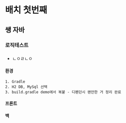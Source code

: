 # 배치 첫번째

## 쌩 자바

### 로직테스트

###  

- ㄴㅇㄹㄴㅇ

#### 환경

    1. Gradle 
    2. H2 DB, MySql 선택 
    3. build.gradle demo에서 복붙 - 디펜던시 왠만한 거 정리 완료            

#### 프론트

#### 백